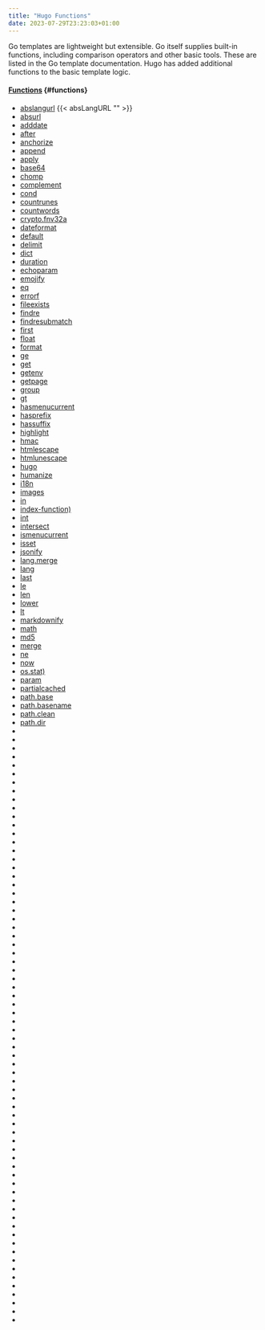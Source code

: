 ```yaml
---
title: "Hugo Functions"
date: 2023-07-29T23:23:03+01:00
---
```


Go templates are lightweight but extensible. Go itself supplies built-in functions, including comparison operators and other basic tools. These are listed in the Go template documentation. Hugo has added additional functions to the basic template logic.

#### [Functions](https://gohugo.io/functions) {#functions}
+ [abslangurl](https://gohugo.io/functions/abslangurl)
{{< absLangURL "" >}}
+ [absurl](https://gohugo.io/functions/absurl)
+ [adddate](https://gohugo.io/functions/adddate)
+ [after](https://gohugo.io/functions/after)
+ [anchorize](https://gohugo.io/functions/anchorize)
+ [append](https://gohugo.io/functions/append)
+ [apply](https://gohugo.io/functions/apply)
+ [base64](https://gohugo.io/functions/base64)
+ [chomp](https://gohugo.io/functions/chomp)
+ [complement](https://gohugo.io/functions/complement)
+ [cond](https://gohugo.io/functions/cond)
+ [countrunes](https://gohugo.io/functions/countrunes)
+ [countwords](https://gohugo.io/functions/countwords)
+ [crypto.fnv32a](https://gohugo.io/functions/crypto.fnv32a)
+ [dateformat](https://gohugo.io/functions/dateformat)
+ [default](https://gohugo.io/functions/default)
+ [delimit](https://gohugo.io/functions/delimit)
+ [dict](https://gohugo.io/functions/dict)
+ [duration](https://gohugo.io/functions/duration)
+ [echoparam](https://gohugo.io/functions/echoparam)
+ [emojify](https://gohugo.io/functions/emojify)
+ [eq](https://gohugo.io/functions/eq)
+ [errorf](https://gohugo.io/functions/errorf)
+ [fileexists](https://gohugo.io/functions/fileexists)
+ [findre](https://gohugo.io/functions/findre)
+ [findresubmatch](https://gohugo.io/functions/findresubmatch)
+ [first](https://gohugo.io/functions/first)
+ [float](https://gohugo.io/functions/float)
+ [format](https://gohugo.io/functions/format)
+ [ge](https://gohugo.io/functions/ge)
+ [get](https://gohugo.io/functions/get)
+ [getenv](https://gohugo.io/functions/getenv)
+ [getpage](https://gohugo.io/functions/getpage)
+ [group](https://gohugo.io/functions/group)
+ [gt](https://gohugo.io/functions/gt)
+ [hasmenucurrent](https://gohugo.io/functions/hasmenucurrent)
+ [hasprefix](https://gohugo.io/functions/hasprefix)
+ [hassuffix](https://gohugo.io/functions/hassuffix)
+ [highlight](https://gohugo.io/functions/highlight)
+ [hmac](https://gohugo.io/functions/hmac)
+ [htmlescape](https://gohugo.io/functions/htmlescape)
+ [htmlunescape](https://gohugo.io/functions/htmlunescape)
+ [hugo](https://gohugo.io/functions/hugo)
+ [humanize](https://gohugo.io/functions/humanize)
+ [i18n](https://gohugo.io/functions/i18n)
+ [images](https://gohugo.io/functions/images)
+ [in](https://gohugo.io/functions/in)
+ [index-function)](https://gohugo.io/functions/index-function)
+ [int](https://gohugo.io/functions/int)
+ [intersect](https://gohugo.io/functions/intersect)
+ [ismenucurrent](https://gohugo.io/functions/ismenucurrent)
+ [isset](https://gohugo.io/functions/isset)
+ [jsonify](https://gohugo.io/functions/jsonify)
+ [lang.merge](https://gohugo.io/functions/lang.merge)
+ [lang](https://gohugo.io/functions/lang)
+ [last](https://gohugo.io/functions/last)
+ [le](https://gohugo.io/functions/le)
+ [len](https://gohugo.io/functions/len)
+ [lower](https://gohugo.io/functions/lower)
+ [lt](https://gohugo.io/functions/lt)
+ [markdownify](https://gohugo.io/functions/markdownify)
+ [math](https://gohugo.io/functions/math)
+ [md5](https://gohugo.io/functions/md5)
+ [merge](https://gohugo.io/functions/merge)
+ [ne](https://gohugo.io/functions/ne)
+ [now](https://gohugo.io/functions/now)
+ [os.stat)](https://gohugo.io/functions/os.stat)
+ [param](https://gohugo.io/functions/param)
+ [partialcached](https://gohugo.io/functions/partialcached)
+ [path.base](https://gohugo.io/functions/path.base)
+ [path.basename](https://gohugo.io/functions/path.basename)
+ [path.clean](https://gohugo.io/functions/path.clean)
+ [path.dir](https://gohugo.io/functions/path.dir)
+ [](https://gohugo.io/functions/path.ext)
+ [](https://gohugo.io/functions/path.join)
+ [](https://gohugo.io/functions/path.split)
+ [](https://gohugo.io/functions/plainify)
+ [](https://gohugo.io/functions/pluralize)
+ [](https://gohugo.io/functions/print)
+ [](https://gohugo.io/functions/printf)
+ [](https://gohugo.io/functions/println)
+ [](https://gohugo.io/functions/querify)
+ [](https://gohugo.io/functions/range)
+ [](https://gohugo.io/functions/readdir)
+ [](https://gohugo.io/functions/readfile)
+ [](https://gohugo.io/functions/ref)
+ [](https://gohugo.io/functions/reflect.ismap)
+ [](https://gohugo.io/functions/reflect.isslice)
+ [](https://gohugo.io/functions/rellangurl)
+ [](https://gohugo.io/functions/relref)
+ [](https://gohugo.io/functions/relurl)
+ [](https://gohugo.io/functions/render)
+ [](https://gohugo.io/functions/renderstring)
+ [](https://gohugo.io/functions/replace)
+ [](https://gohugo.io/functions/replacere)
+ [](https://gohugo.io/functions/safecss)
+ [](https://gohugo.io/functions/safehtml)
+ [](https://gohugo.io/functions/safehtmlattr)
+ [](https://gohugo.io/functions/safejs)
+ [](https://gohugo.io/functions/safeurl)
+ [](https://gohugo.io/functions/scratch)
+ [](https://gohugo.io/functions/seq)
+ [](https://gohugo.io/functions/sha)
+ [](https://gohugo.io/functions/shuffle)
+ [](https://gohugo.io/functions/singularize)
+ [](https://gohugo.io/functions/site)
+ [](https://gohugo.io/functions/slice)
+ [](https://gohugo.io/functions/slicestr)
+ [](https://gohugo.io/functions/sort)
+ [](https://gohugo.io/functions/split)
+ [](https://gohugo.io/functions/store)
+ [](https://gohugo.io/functions/string)
+ [](https://gohugo.io/functions/strings.contains)
+ [](https://gohugo.io/functions/strings.containsany)
+ [](https://gohugo.io/functions/strings.count)
+ [](https://gohugo.io/functions/strings.firstupper)
+ [](https://gohugo.io/functions/strings.hasprefix)
+ [](https://gohugo.io/functions/strings.hassuffix)
+ [](https://gohugo.io/functions/strings.repeat)
+ [](https://gohugo.io/functions/strings.runecount)
+ [](https://gohugo.io/functions/strings.trimleft)
+ [](https://gohugo.io/functions/strings.trimprefix)
+ [](https://gohugo.io/functions/strings.trimright)
+ [](https://gohugo.io/functions/strings.trimsuffix)
+ [](https://gohugo.io/functions/substr)
+ [](https://gohugo.io/functions/symdiff)
+ [](https://gohugo.io/functions/templates.exists)
+ [](https://gohugo.io/functions/time.parseduration)
+ [](https://gohugo.io/functions/time)
+ [](https://gohugo.io/functions/title)
+ [](https://gohugo.io/functions/transform.unmarshal)
+ [](https://gohugo.io/functions/trim)
+ [](https://gohugo.io/functions/truncate)
+ [](https://gohugo.io/functions/union)
+ [](https://gohugo.io/functions/uniq)
+ [](https://gohugo.io/functions/unix)
+ [](https://gohugo.io/functions/upper)
+ [](https://gohugo.io/functions/urlize)
+ [](https://gohugo.io/functions/urlquery)
+ [](https://gohugo.io/functions/urls.joinpath)
+ [](https://gohugo.io/functions/urls.parse)
+ [](https://gohugo.io/functions/where)
+ [](https://gohugo.io/functions/with)
